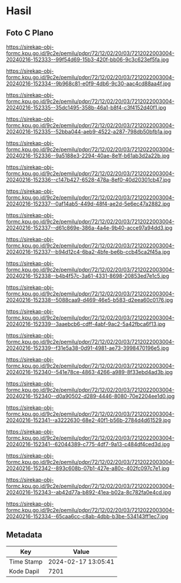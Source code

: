 # Hasil

## Foto C Plano

https://sirekap-obj-formc.kpu.go.id/9c2e/pemilu/pdpr/72/12/02/20/03/7212022003004-20240216-152333--99f54d69-15b3-420f-bb06-9c3c623ef5fa.jpg

https://sirekap-obj-formc.kpu.go.id/9c2e/pemilu/pdpr/72/12/02/20/03/7212022003004-20240216-152334--9b968c81-e0f9-4db6-9c30-aac4cd88aa4f.jpg

https://sirekap-obj-formc.kpu.go.id/9c2e/pemilu/pdpr/72/12/02/20/03/7212022003004-20240216-152335--35dc1495-358b-46a1-b8f4-c3f4152d40f1.jpg

https://sirekap-obj-formc.kpu.go.id/9c2e/pemilu/pdpr/72/12/02/20/03/7212022003004-20240216-152335--52bba044-aeb9-4522-a287-798db50bfb1a.jpg

https://sirekap-obj-formc.kpu.go.id/9c2e/pemilu/pdpr/72/12/02/20/03/7212022003004-20240216-152336--9a5188e3-2294-40ae-8e1f-b61ab3d2a22b.jpg

https://sirekap-obj-formc.kpu.go.id/9c2e/pemilu/pdpr/72/12/02/20/03/7212022003004-20240216-152336--c147b427-6528-478a-8ef0-40d20301cb47.jpg

https://sirekap-obj-formc.kpu.go.id/9c2e/pemilu/pdpr/72/12/02/20/03/7212022003004-20240216-152337--0af14ab5-449d-48f4-ae2d-5e6ec47a2882.jpg

https://sirekap-obj-formc.kpu.go.id/9c2e/pemilu/pdpr/72/12/02/20/03/7212022003004-20240216-152337--d61c869e-386a-4a4e-9b40-acce97a94dd3.jpg

https://sirekap-obj-formc.kpu.go.id/9c2e/pemilu/pdpr/72/12/02/20/03/7212022003004-20240216-152337--b94d12c4-6ba2-4bfe-be6b-ccb45ca2f45a.jpg

https://sirekap-obj-formc.kpu.go.id/9c2e/pemilu/pdpr/72/12/02/20/03/7212022003004-20240216-152338--b4b4f57c-3a61-4331-8698-20853ed7e1c5.jpg

https://sirekap-obj-formc.kpu.go.id/9c2e/pemilu/pdpr/72/12/02/20/03/7212022003004-20240216-152338--5088caa9-d469-46e5-b583-d2eea60c0176.jpg

https://sirekap-obj-formc.kpu.go.id/9c2e/pemilu/pdpr/72/12/02/20/03/7212022003004-20240216-152339--3aaebcb6-cdff-4abf-9ac2-5a42fbca6f13.jpg

https://sirekap-obj-formc.kpu.go.id/9c2e/pemilu/pdpr/72/12/02/20/03/7212022003004-20240216-152339--f31e5a38-0d91-4981-ae73-3998470196e5.jpg

https://sirekap-obj-formc.kpu.go.id/9c2e/pemilu/pdpr/72/12/02/20/03/7212022003004-20240216-152340--541e78ce-4863-4266-a989-8f33ebd4ad3b.jpg

https://sirekap-obj-formc.kpu.go.id/9c2e/pemilu/pdpr/72/12/02/20/03/7212022003004-20240216-152340--d0a90502-d289-4446-8080-70e2204ee1d0.jpg

https://sirekap-obj-formc.kpu.go.id/9c2e/pemilu/pdpr/72/12/02/20/03/7212022003004-20240216-152341--a3222630-68e2-40f1-b56b-2784d4d61529.jpg

https://sirekap-obj-formc.kpu.go.id/9c2e/pemilu/pdpr/72/12/02/20/03/7212022003004-20240216-152341--62044389-c775-4df7-9a13-c484df4ced3d.jpg

https://sirekap-obj-formc.kpu.go.id/9c2e/pemilu/pdpr/72/12/02/20/03/7212022003004-20240216-152342--893c608b-07b1-427e-a80c-402fc097c7e1.jpg

https://sirekap-obj-formc.kpu.go.id/9c2e/pemilu/pdpr/72/12/02/20/03/7212022003004-20240216-152343--ab42d77a-b892-41ea-b02a-8c782fa0e4cd.jpg

https://sirekap-obj-formc.kpu.go.id/9c2e/pemilu/pdpr/72/12/02/20/03/7212022003004-20240216-152334--65caa6cc-c8ab-4dbb-b3be-534143ff1ec7.jpg


## Metadata

| Key        | Value               |
| ---------- | ------------------- |
| Time Stamp | 2024-02-17 13:05:41 |
| Kode Dapil | 7201                |



